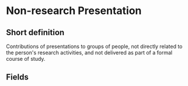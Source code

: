 # Non-research Presentation
## Short definition
Contributions of presentations to groups of people, not directly related to the person's research activities, and not delivered as part of a formal course of study.
## Fields
